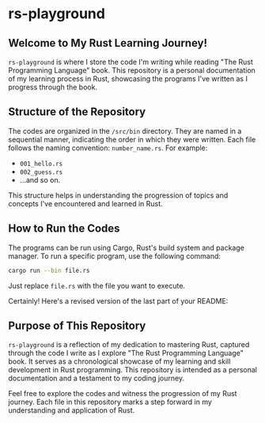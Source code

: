 # rs-playground

## Welcome to My Rust Learning Journey!

`rs-playground` is where I store the code I'm writing while reading "The Rust Programming Language" book. This repository is a personal documentation of my learning process in Rust, showcasing the programs I've written as I progress through the book.

## Structure of the Repository

The codes are organized in the `/src/bin` directory. They are named in a sequential manner, indicating the order in which they were written. Each file follows the naming convention: `number_name.rs`. For example:

- `001_hello.rs`
- `002_guess.rs`
- ...and so on.

This structure helps in understanding the progression of topics and concepts I've encountered and learned in Rust.

## How to Run the Codes

The programs can be run using Cargo, Rust's build system and package manager. To run a specific program, use the following command:

```bash
cargo run --bin file.rs
```

Just replace `file.rs` with the file you want to execute.

Certainly! Here's a revised version of the last part of your README:

## Purpose of This Repository

`rs-playground` is a reflection of my dedication to mastering Rust, captured through the code I write as I explore "The Rust Programming Language" book. It serves as a chronological showcase of my learning and skill development in Rust programming. This repository is intended as a personal documentation and a testament to my coding journey.

Feel free to explore the codes and witness the progression of my Rust journey. Each file in this repository marks a step forward in my understanding and application of Rust.
